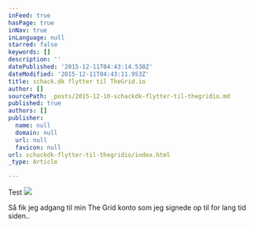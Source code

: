 ```yaml
---
inFeed: true
hasPage: true
inNav: true
inLanguage: null
starred: false
keywords: []
description: ''
datePublished: '2015-12-11T04:43:14.538Z'
dateModified: '2015-12-11T04:43:11.953Z'
title: schack.dk flytter til TheGrid.io
author: []
sourcePath: _posts/2015-12-10-schackdk-flytter-til-thegridio.md
published: true
authors: []
publisher:
  name: null
  domain: null
  url: null
  favicon: null
url: schackdk-flytter-til-thegridio/index.html
_type: Article

---
```

Test
![](https://s3-us-west-2.amazonaws.com/the-grid-img/p/e4cb95d29df83d3a8b168898f7de09443229d579.png)

Så fik jeg adgang til min The Grid konto som jeg signede op til for lang tid siden..